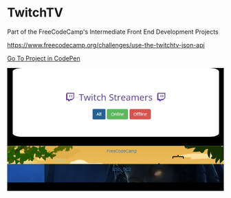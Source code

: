 # TwitchTV

Part of the FreeCodeCamp's Intermediate Front End Development Projects

https://www.freecodecamp.org/challenges/use-the-twitchtv-json-api

[Go To Project in CodePen](https://codepen.io/TomerBenRachel/pen/LLwwXj)

![TwitchTV](https://github.com/TomerPacific/CodePenProjects/blob/master/TwitchTV/TwitchTV.jpg?raw=true)
